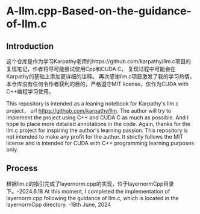 # A-llm.cpp-Based-on-the-guidance-of-llm.c
##  Introduction
这个仓库是作为学习Karpathy老师的https://github.com/karpathy/llm.c项目的复现笔记，作者将尽可能尝试使用Cpp和CUDA C，
复现过程中可能会在Karpathy的基础上添加更详细的注释。
再次感谢llm.c项目激发了我的学习热情，本仓库没有任何令作者获利的目的，严格遵守MIT license，仅作为CUDA with C++编程学习使用。

This repository is intended as a leaning notebook for Karpathy's llm.c project， url https://github.com/karpathy/llm. The author will try to implement the project using C++ and CUDA C as much as possible. And I hope to place more detailed annotations in the code. Again, thanks for the llm.c project for inspiring the author's learning passion. This repository is not intended to make any profit for the author. It strictly follows the MIT license and is intended for CUDA with C++ programming learning purposes only.

## Process
根据llm.c的指引完成了layernorm.cpp的实现，位于layernormCpp目录下。-2024.6.18
At this moment, I completed the implementation of layernorm.cpp following the guidance of llm.c, which is located in the layernormCpp directory. -18th June, 2024
